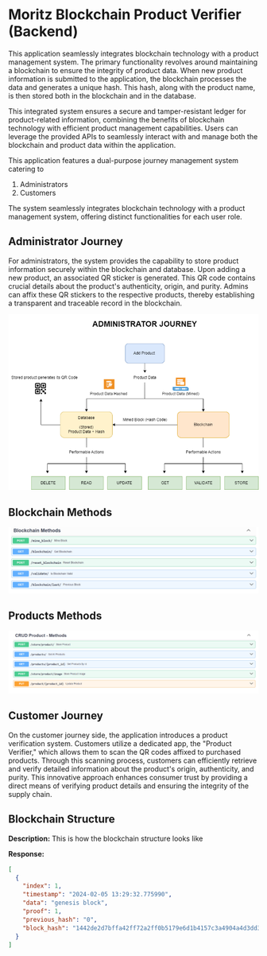 # Moritz Blockchain Product Verifier (Backend)


This application seamlessly integrates blockchain technology with a product management system. The primary functionality revolves around maintaining a blockchain to ensure the integrity of product data. When new product information is submitted to the application, the blockchain processes the data and generates a unique hash. This hash, along with the product name, is then stored both in the blockchain and in the database.

This integrated system ensures a secure and tamper-resistant ledger for product-related information, combining the benefits of blockchain technology with efficient product management capabilities. Users can leverage the provided APIs to seamlessly interact with and manage both the blockchain and product data within the application.

This application features a dual-purpose journey management system catering to 
1. Administrators
2. Customers

The system seamlessly integrates blockchain technology with a product management system, offering distinct functionalities for each user role.

## Administrator Journey

For administrators, the system provides the capability to store product information securely within the blockchain and database. Upon adding a new product, an associated QR sticker is generated. This QR code contains crucial details about the product's authenticity, origin, and purity. Admins can affix these QR stickers to the respective products, thereby establishing a transparent and traceable record in the blockchain.

![alt text](https://github.com/5HATIM5/Moritz_Blockchain_API/blob/main/ReadMeImages/test.drawio.png)

## Blockchain Methods
![alt text](https://github.com/5HATIM5/Moritz_Blockchain_API/blob/main/ReadMeImages/blockchain.png)

## Products Methods
![alt text](https://github.com/5HATIM5/Moritz_Blockchain_API/blob/main/ReadMeImages/product.png)

## Customer Journey

On the customer journey side, the application introduces a product verification system. Customers utilize a dedicated app, the "Product Verifier," which allows them to scan the QR codes affixed to purchased products. Through this scanning process, customers can efficiently retrieve and verify detailed information about the product's origin, authenticity, and purity. This innovative approach enhances consumer trust by providing a direct means of verifying product details and ensuring the integrity of the supply chain.



## Blockchain Structure

**Description:**  This is how the blockchain structure looks like

**Response:**
```json
[
  {
    "index": 1,
    "timestamp": "2024-02-05 13:29:32.775990",
    "data": "genesis block",
    "proof": 1,
    "previous_hash": "0",
    "block_hash": "1442de2d7bffa42ff72a2ff0b5179e6d1b4157c3a4904a4d3dd35822ac11d25a"
  }
]
```
